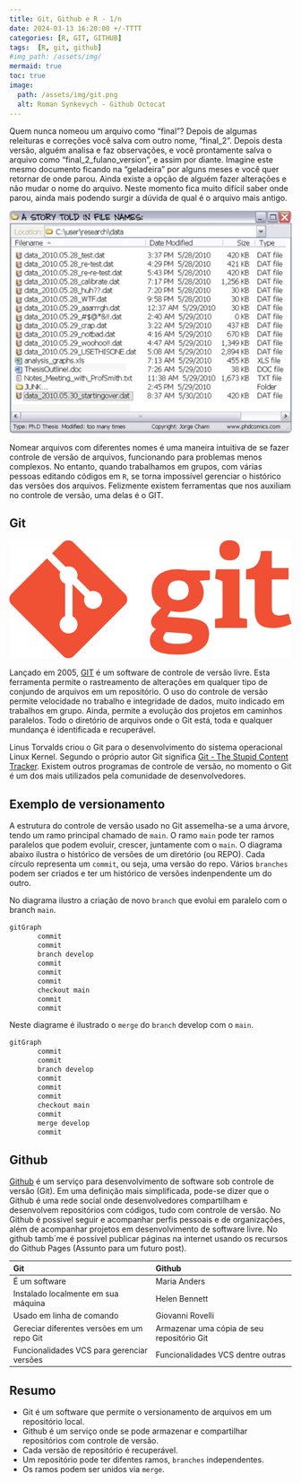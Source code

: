 ```yaml
---
title: Git, Github e R - 1/n
date: 2024-03-13 16:20:00 +/-TTTT
categories: [R, GIT, GITHUB]
tags:  [R, git, github]
#img_path: /assets/img/
mermaid: true
toc: true
image:
  path: /assets/img/git.png
  alt: Roman Synkevych - Github Octocat
---
```


Quem nunca nomeou um arquivo como “final”? Depois de algumas releituras e correções você salva com outro nome, “final_2”. Depois desta versão, alguém analisa e faz observações, e você prontamente salva o arquivo como “final_2_fulano_version”, e assim por diante. Imagine este mesmo documento ficando na “geladeira” por alguns meses e você quer retornar de onde parou. Ainda existe a opção de alguém fazer alterações e não mudar o nome do arquivo. Neste momento fica muito difícil saber onde parou, ainda mais podendo surgir a dúvida de qual é o arquivo mais antigo.

![](/assets/img/git_1.png)

Nomear arquivos com diferentes nomes é uma maneira intuitiva de se fazer controle de versão de arquivos, funcionando para problemas menos complexos. No entanto, quando trabalhamos em grupos, com várias pessoas editando códigos em `R`, se torna impossível gerenciar o histórico das versões dos arquivos. Felizmente existem ferramentas que nos auxiliam no controle de versão, uma delas é o GIT.

## Git

![](/assets/img/git_2.png)

Lançado em 2005, [GIT](https://git-scm.com/) é um software de controle de versão livre. Esta ferramenta permite o rastreamento de alterações em qualquer tipo de conjundo de arquivos em um repositório. O uso do controle de versão permite velocidade no trabalho e integridade de dados, muito indicado em trabalhos em grupo. Ainda, permite a evolução dos projetos em caminhos paralelos. Todo o diretório de arquivos onde o Git está, toda e qualquer mundança é identificada e recuperável.

Linus Torvalds criou o Git para o desenvolvimento do sistema operacional Linux Kernel. Segundo o próprio autor Git significa [Git - The Stupid Content Tracker](https://linux.die.net/man/1/git). Existem outros programas de controle de versão, no momento o Git é um dos mais utilizados pela comunidade de desenvolvedores.

## Exemplo de versionamento

A estrutura do controle de versão usado no Git assemelha-se a uma árvore, tendo um ramo principal chamado de `main`. O ramo `main` pode ter ramos paralelos que podem evoluir, crescer, juntamente com o `main`. O diagrama abaixo ilustra o histórico de versões de um diretório (ou REPO). Cada círculo representa um `commit`, ou seja, uma versão do repo. Vários `branches` podem ser criados e ter um histórico de versões indenpendente um do outro.

No diagrama ilustro a criação de novo `branch` que evolui em paralelo com o branch `main`.

```mermaid
gitGraph
       commit
       commit
       branch develop
       commit
       commit
       commit
       checkout main
       commit
       commit
```

Neste diagrame é ilustrado o `merge` do `branch` develop com o `main`.

```mermaid
gitGraph
       commit
       commit
       branch develop
       commit
       commit
       commit
       checkout main
       commit
       merge develop
       commit
```


## Github

[Github](https://github.com/) é um serviço para desenvolvimento de software sob controle de versão (Git). Em uma definição mais simplificada, pode-se dizer que o Github é uma rede social onde desenvolvedores compartilham e desenvolvem repositórios com códigos, tudo com controle de versão. No Github é possivel seguir e acompanhar perfis pessoais e de organizações, além de acompanhar projetos em desenvolvimento de software livre. No github tamb´me é possível publicar páginas na internet usando os recursos do Github Pages (Assunto para um futuro post).



| Git                                       | Github                                    |
| :---------------------------              | :---------------                          |
| É um software                             | Maria Anders                              |
| Instalado localmente em sua máquina       | Helen Bennett                             |
| Usado em linha de comando                 | Giovanni Rovelli                          |
|Gereciar diferentes versões em um repo Git |Armazenar uma cópia de seu repositório Git |
|Funcionalidades VCS para gerenciar versões |Funcionalidades VCS dentre outras          |

## Resumo

- Git é um software que permite o versionamento de arquivos em um repositório local.
- Github é um serviço onde se pode armazenar e compartilhar repositórios com controle de versão.
- Cada versão de repositório é recuperável.
- Um repositório pode ter difentes ramos, `branches` independentes.
- Os ramos podem ser unidos via `merge`.

